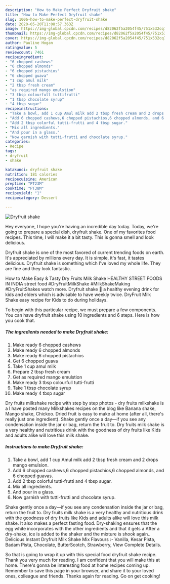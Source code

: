 ```yaml
---
description: "How to Make Perfect Dryfruit shake"
title: "How to Make Perfect Dryfruit shake"
slug: 1006-how-to-make-perfect-dryfruit-shake
date: 2020-05-20T11:08:57.363Z
image: https://img-global.cpcdn.com/recipes/d82062f5a2054f45/751x532cq70/dryfruit-shake-recipe-main-photo.jpg
thumbnail: https://img-global.cpcdn.com/recipes/d82062f5a2054f45/751x532cq70/dryfruit-shake-recipe-main-photo.jpg
cover: https://img-global.cpcdn.com/recipes/d82062f5a2054f45/751x532cq70/dryfruit-shake-recipe-main-photo.jpg
author: Pauline Hogan
ratingvalue: 5
reviewcount: 7461
recipeingredient:
- "6 chopped cashews"
- "6 chopped almonds"
- "6 chopped pistachios"
- "6 chopped guava"
- "1 cup amul milk"
- "2 tbsp fresh cream"
- "as required mango emulstion"
- "3 tbsp colourfull tuttifrutti"
- "1 tbsp chocolate syrup"
- "4 tbsp sugar"
recipeinstructions:
- "Take a bowl, add 1 cup Amul milk add 2 tbsp fresh cream and 2 drops mango emulsion."
- "Add 6 chopped cashews,6 chopped pistachios,6 chopped almonds, and 6 chopped guavas."
- "Add 2 tbsp colorful tutti-frutti and 4 tbsp sugar."
- "Mix all ingredients."
- "And pour in a glass."
- "Now garnish with tutti-frutti and chocolate syrup."
categories:
- Recipe
tags:
- dryfruit
- shake

katakunci: dryfruit shake 
nutrition: 181 calories
recipecuisine: American
preptime: "PT23M"
cooktime: "PT38M"
recipeyield: "1"
recipecategory: Dessert

---
```



![Dryfruit shake](https://img-global.cpcdn.com/recipes/d82062f5a2054f45/751x532cq70/dryfruit-shake-recipe-main-photo.jpg)

Hey everyone, I hope you're having an incredible day today. Today, we're going to prepare a special dish, dryfruit shake. One of my favorites food recipes. This time, I will make it a bit tasty. This is gonna smell and look delicious.

Dryfruit shake is one of the most favored of current trending foods on earth. It's appreciated by millions every day. It is simple, it's fast, it tastes delicious. Dryfruit shake is something which I've loved my whole life. They are fine and they look fantastic.

How to Make Easy &amp; Tasty Dry Fruits Milk Shake HEALTHY STREET FOODS IN INDIA street food #DryFruitMilkShake #MilkShakeMaking #DryFruitShakes watch more. Dryfruit shake 💪 a healthy evening drink for kids and elders which is advisable to have weekly twice. DryFruit Milk Shake easy recipe for Kids to do during holidays.


To begin with this particular recipe, we must prepare a few components. You can have dryfruit shake using 10 ingredients and 6 steps. Here is how you cook that.

<!--inarticleads1-->

##### The ingredients needed to make Dryfruit shake:

1. Make ready 6 chopped cashews
1. Make ready 6 chopped almonds
1. Make ready 6 chopped pistachios
1. Get 6 chopped guava
1. Take 1 cup amul milk
1. Prepare 2 tbsp fresh cream
1. Get as required mango emulstion
1. Make ready 3 tbsp colourfull tutti-frutti
1. Take 1 tbsp chocolate syrup
1. Make ready 4 tbsp sugar


Dry fruits milkshake recipe with step by step photos - dry fruits milkshake is a I have posted many Milkshakes recipes on the blog like Banana shake, Mango shake, Chickoo. Dried fruit is easy to make at home (after all, there&#39;s really just one ingredient). Shake gently once a day—if you see any condensation inside the jar or bag, return the fruit to. Dry fruits milk shake is a very healthy and nutritious drink with the goodness of dry fruits like Kids and adults alike will love this milk shake. 

<!--inarticleads2-->

##### Instructions to make Dryfruit shake:

1. Take a bowl, add 1 cup Amul milk add 2 tbsp fresh cream and 2 drops mango emulsion.
1. Add 6 chopped cashews,6 chopped pistachios,6 chopped almonds, and 6 chopped guavas.
1. Add 2 tbsp colorful tutti-frutti and 4 tbsp sugar.
1. Mix all ingredients.
1. And pour in a glass.
1. Now garnish with tutti-frutti and chocolate syrup.


Shake gently once a day—if you see any condensation inside the jar or bag, return the fruit to. Dry fruits milk shake is a very healthy and nutritious drink with the goodness of dry fruits like Kids and adults alike will love this milk shake. It also makes a perfect fasting food. Dry-shaking ensures that the egg white incorporates with the other ingredients and that it gets a After a dry-shake, ice is added to the shaker and the mixture is shook again.. Delicious Instant Dryfruit Milk Shake Mix Flavours :- Vanilla, Kesar Pista, Badam Pista, Chocolate, ButterScotch, Strawberry, View Complete Details. 

So that is going to wrap it up with this special food dryfruit shake recipe. Thank you very much for reading. I am confident that you will make this at home. There's gonna be interesting food at home recipes coming up. Remember to save this page in your browser, and share it to your loved ones, colleague and friends. Thanks again for reading. Go on get cooking!
